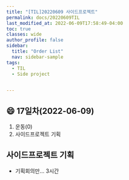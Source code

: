 ```yaml
---
title: "[TIL]20220609 사이드프로젝트"
permalink: docs/20220609TIL
last_modified_at: 2022-06-09T17:58:49-04:00
toc: true
classes: wide
author_profile: false
sidebar:
  title: "Order List"
  nav: sidebar-sample
tags:
  - TIL
  - Side project
  

---
```


## :smile: 17일차(2022-06-09)


1. 운동(0)
2. 사이드프로젝트 기획

## 사이드프로젝트 기획
 - 기획회의만... 3시간
